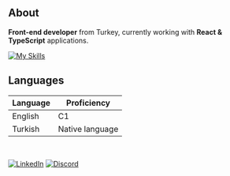 ## About

<strong>Front-end developer</strong> from Turkey, currently working with <strong>React & TypeScript</strong> applications.

[![My Skills](https://skillicons.dev/icons?i=react,ts,js,redux,nextjs,nodejs,tailwindcss)](https://skillicons.dev)

## Languages

| Language      | Proficiency                                                               |
| ------------- | ------------------------------------------------------------------------- |
| English       | C1                                                                        |
| Turkish       | Native language                                                           |

<br />

[![LinkedIn](https://img.shields.io/badge/LinkedIn-Connect-blue)](https://www.linkedin.com/in/caner-t%C3%BCys%C3%BCz-b130bb172/)
[![Discord](https://img.shields.io/badge/Discord-Message-green)](https://discordapp.com/users/378224144539713538)
